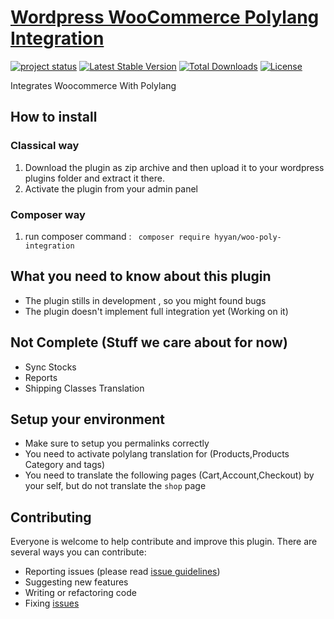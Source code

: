 # [Wordpress  WooCommerce Polylang Integration ](https://github.com/hyyan/woo-poly-integration/)

[![project status](http://stillmaintained.com/hyyan/woo-poly-integration.png)](http://stillmaintained.com/hyyan/woo-poly-integration)
[![Latest Stable Version](https://poser.pugx.org/hyyan/woo-poly-integration/v/stable.svg)](https://packagist.org/packages/hyyan/woo-poly-integration)
[![Total Downloads](https://poser.pugx.org/hyyan/woo-poly-integration/downloads.svg)](https://packagist.org/packages/hyyan/woo-poly-integration)
[![License](https://poser.pugx.org/hyyan/woo-poly-integration/license.svg)](https://packagist.org/packages/hyyan/woo-poly-integration)

Integrates Woocommerce With Polylang

## How to install

### Classical way

1. Download the plugin as zip archive and then upload it to your wordpress plugins folder and
extract it there.
2. Activate the plugin from your admin panel

### Composer way

1. run composer command : ``` composer require hyyan/woo-poly-integration```

## What you need to know about this plugin

* The plugin stills in development , so you might found bugs
* The plugin doesn't implement full integration yet (Working on it)

## Not Complete (Stuff we care about for now)

* Sync Stocks
* Reports
* Shipping Classes Translation

## Setup your environment

* Make sure to setup you permalinks correctly
* You need to activate polylang translation for (Products,Products Category and tags)
* You need to translate the following pages (Cart,Account,Checkout) by your self, but do not translate
  the `shop` page


## Contributing

Everyone is welcome to help contribute and improve this plugin. There are several
ways you can contribute:

* Reporting issues (please read [issue guidelines](https://github.com/necolas/issue-guidelines))
* Suggesting new features
* Writing or refactoring code
* Fixing [issues](https://github.com/hyyan/woo-poly-integration/issues)
